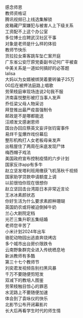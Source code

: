 感念师恩  
教师资格证  
腾讯视频已上线选集解锁  
皮箱藏尸案嫌犯与被害人上下级关系  
工资配不上这个办公室  
多位博士应聘武汉社区干事  
对象是老师是什么样的体验  
教师节快乐  
货拉拉女乘客跳车坠亡案开庭  
广东省公安厅原党委副书记何广平被查  
中美关系是一道如何搞好的必答题  
lalisa  
大妈以为女婿被绑哭着要转骗子25万  
00后在被押法庭路上唱歌  
劳荣枝庭审现场连说2句我不服  
济南喜悦整形被打当事人发声  
乔任梁父母人物采访  
拜登推出最严疫苗强制令  
邮政是不是哪都能送  
汪顺发文感谢恩师  
国台办回应蔡英文妄评张钧甯事件  
易烊千玺爆炸戏份幕后  
整形机构打人女老板母亲发声  
出租屋住了两周在床底发现尸体  
梅西帽子戏法  
美国政府宣布控制疫情的六步计划  
国家反诈app有多牛  
赵立坚发塔利班用缴获飞机荡秋千视频  
国家助学贷款申请额度上调  
以前很怕你现在很想你  
赵立坚回击台湾距日本非常近言论  
王冰冰素颜状态  
你好生活为什么要求素颜种珊瑚  
英国奶农或将被迫倒掉牛奶  
兰心大剧院定档  
光芒三集升职五集结婚  
老师您辛苦了  
小米计划2024年出车  
骆驼动物园出逃直奔烧烤店  
多个城市出台房价限跌令  
云南野象群完全进入传统栖息地  
新派教师有多酷  
第三十七个教师节  
刘奕君发视频告别扫黑风暴  
千万不要随便剪短发  
双减下的教培人图鉴  
劳荣枝触目惊心的罪恶  
水泥路上不要随便加速  
体会到了袁咏仪的快乐  
北影节公布开闭幕影片  
长大后再看学生时代的师生情  
